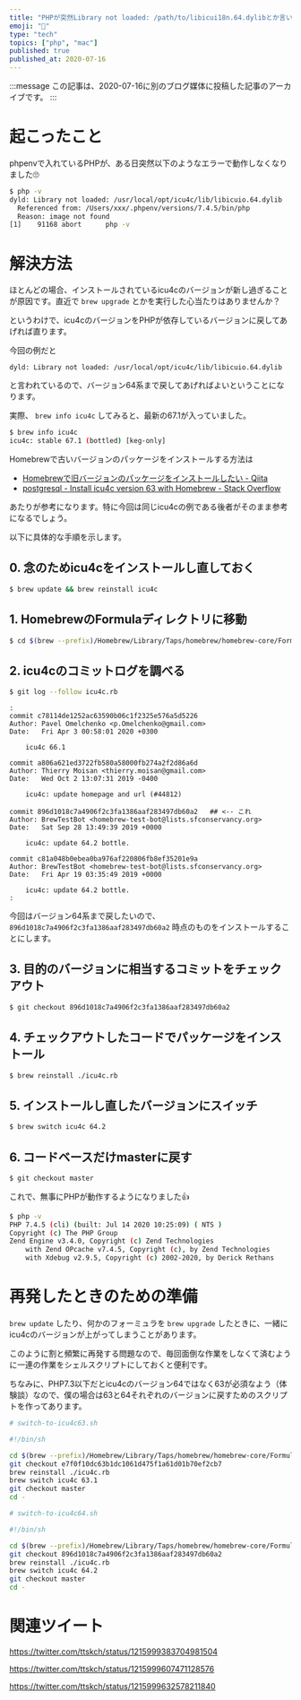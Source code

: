 ```yaml
---
title: "PHPが突然Library not loaded: /path/to/libicui18n.64.dylibとか言い出したときの対処法"
emoji: "🐘"
type: "tech"
topics: ["php", "mac"]
published: true
published_at: 2020-07-16
---
```


:::message
この記事は、2020-07-16に別のブログ媒体に投稿した記事のアーカイブです。
:::

# 起こったこと

phpenvで入れているPHPが、ある日突然以下のようなエラーで動作しなくなりました🙄

```bash
$ php -v
dyld: Library not loaded: /usr/local/opt/icu4c/lib/libicuio.64.dylib
  Referenced from: /Users/xxx/.phpenv/versions/7.4.5/bin/php
  Reason: image not found
[1]    91168 abort      php -v
```

# 解決方法

ほとんどの場合、インストールされているicu4cのバージョンが新し過ぎることが原因です。直近で `brew upgrade` とかを実行した心当たりはありませんか？

というわけで、icu4cのバージョンをPHPが依存しているバージョンに戻してあげれば直ります。

今回の例だと

```
dyld: Library not loaded: /usr/local/opt/icu4c/lib/libicuio.64.dylib
```

と言われているので、バージョン64系まで戻してあげればよいということになります。

実際、 `brew info icu4c` してみると、最新の67.1が入っていました。

```bash
$ brew info icu4c
icu4c: stable 67.1 (bottled) [keg-only]
```

Homebrewで古いバージョンのパッケージをインストールする方法は

* [Homebrewで旧バージョンのパッケージをインストールしたい - Qiita](https://qiita.com/KyoheiG3/items/912bcc27462871487845)
* [postgresql - Install icu4c version 63 with Homebrew - Stack Overflow](https://stackoverflow.com/questions/55826221/install-icu4c-version-63-with-homebrew/55828190#55828190)

あたりが参考になります。特に今回は同じicu4cの例である後者がそのまま参考になるでしょう。

以下に具体的な手順を示します。

## 0. 念のためicu4cをインストールし直しておく

```bash
$ brew update && brew reinstall icu4c
```

## 1. HomebrewのFormulaディレクトリに移動

```bash
$ cd $(brew --prefix)/Homebrew/Library/Taps/homebrew/homebrew-core/Formula
```

## 2. icu4cのコミットログを調べる

```bash
$ git log --follow icu4c.rb
```

```
:
commit c78114de1252ac63590b06c1f2325e576a5d5226
Author: Pavel Omelchenko <p.Omelchenko@gmail.com>
Date:   Fri Apr 3 00:58:01 2020 +0300

    icu4c 66.1

commit a806a621ed3722fb580a58000fb274a2f2d86a6d
Author: Thierry Moisan <thierry.moisan@gmail.com>
Date:   Wed Oct 2 13:07:31 2019 -0400

    icu4c: update homepage and url (#44812)

commit 896d1018c7a4906f2c3fa1386aaf283497db60a2   ## <-- これ
Author: BrewTestBot <homebrew-test-bot@lists.sfconservancy.org>
Date:   Sat Sep 28 13:49:39 2019 +0000

    icu4c: update 64.2 bottle.

commit c81a048b0ebea0ba976af220806fb8ef35201e9a
Author: BrewTestBot <homebrew-test-bot@lists.sfconservancy.org>
Date:   Fri Apr 19 03:35:49 2019 +0000

    icu4c: update 64.2 bottle.
:
```

今回はバージョン64系まで戻したいので、 `896d1018c7a4906f2c3fa1386aaf283497db60a2` 時点のものをインストールすることにします。

## 3. 目的のバージョンに相当するコミットをチェックアウト

```bash
$ git checkout 896d1018c7a4906f2c3fa1386aaf283497db60a2
```

## 4. チェックアウトしたコードでパッケージをインストール

```bash
$ brew reinstall ./icu4c.rb
```

## 5. インストールし直したバージョンにスイッチ

```bash
$ brew switch icu4c 64.2
```

## 6. コードベースだけmasterに戻す

```bash
$ git checkout master
```

これで、無事にPHPが動作するようになりました👍

```bash
$ php -v
PHP 7.4.5 (cli) (built: Jul 14 2020 10:25:09) ( NTS )
Copyright (c) The PHP Group
Zend Engine v3.4.0, Copyright (c) Zend Technologies
    with Zend OPcache v7.4.5, Copyright (c), by Zend Technologies
    with Xdebug v2.9.5, Copyright (c) 2002-2020, by Derick Rethans
```

# 再発したときのための準備

`brew update` したり、何かのフォーミュラを `brew upgrade` したときに、一緒にicu4cのバージョンが上がってしまうことがあります。

このように割と頻繁に再発する問題なので、毎回面倒な作業をしなくて済むように一連の作業をシェルスクリプトにしておくと便利です。

ちなみに、PHP7.3以下だとicu4cのバージョン64ではなく63が必須なよう（体験談）なので、僕の場合は63と64それぞれのバージョンに戻すためのスクリプトを作ってあります。

```bash
# switch-to-icu4c63.sh

#!/bin/sh

cd $(brew --prefix)/Homebrew/Library/Taps/homebrew/homebrew-core/Formula
git checkout e7f0f10dc63b1dc1061d475f1a61d01b70ef2cb7
brew reinstall ./icu4c.rb
brew switch icu4c 63.1
git checkout master
cd -
```

```bash
# switch-to-icu4c64.sh

#!/bin/sh

cd $(brew --prefix)/Homebrew/Library/Taps/homebrew/homebrew-core/Formula
git checkout 896d1018c7a4906f2c3fa1386aaf283497db60a2
brew reinstall ./icu4c.rb
brew switch icu4c 64.2
git checkout master
cd -
```

# 関連ツイート


https://twitter.com/ttskch/status/1215999383704981504


https://twitter.com/ttskch/status/1215999607471128576


https://twitter.com/ttskch/status/1215999632578211840
